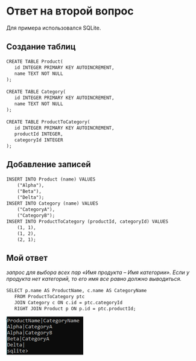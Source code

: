# Ответ на второй вопрос

Для примера использовался SQLite.

## Создание таблиц
```
CREATE TABLE Product(
   id INTEGER PRIMARY KEY AUTOINCREMENT,
   name TEXT NOT NULL
);

CREATE TABLE Category(
   id INTEGER PRIMARY KEY AUTOINCREMENT,
   name TEXT NOT NULL
);

CREATE TABLE ProductToCategory(
   id INTEGER PRIMARY KEY AUTOINCREMENT,
   productId INTEGER,
   categoryId INTEGER
);
```
## Добавление записей
```
INSERT INTO Product (name) VALUES 
    ("Alpha"),
    ("Beta"),
    ("Delta");
INSERT INTO Category (name) VALUES 
    ("CategoryA"),
    ("CategoryB");
INSERT INTO ProductToCategory (productId, categoryId) VALUES 
    (1, 1),
    (1, 2),
    (2, 1);
```

## Мой ответ

*запрос для выбора всех пар «Имя продукта – Имя категории». Если у продукта нет категорий, то его имя все равно должно*
*выводиться.*

```
SELECT p.name AS ProductName, c.name AS CategoryName 
   FROM ProductToCategory ptc
   JOIN Category c ON c.id = ptc.categoryId
   RIGHT JOIN Product p ON p.id = ptc.productId;
```

![SquareClassCreated](https://github.com/afanevgoda/AreaCalculator/blob/master/Question2/result.png)
